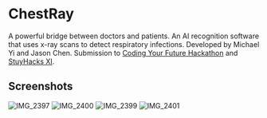 # ChestRay

A powerful bridge between doctors and patients. An AI recognition software that uses x-ray scans to detect respiratory infections. Developed by Michael Yi and Jason Chen. Submission to [Coding Your Future Hackathon](https://coding-your-future-hackathon.devpost.com/) and [StuyHacks XI](https://stuyhacks-xi.devpost.com/).


## Screenshots

![IMG_2397](https://user-images.githubusercontent.com/63271391/149651696-6249c875-2c39-4b47-96ca-8b0f9445e49f.PNG)
![IMG_2400](https://user-images.githubusercontent.com/63271391/149651704-707a947f-b4e8-4e84-9288-e9ef461efe4f.PNG)
![IMG_2399](https://user-images.githubusercontent.com/63271391/149651705-80caa4ac-da21-4dde-a9c3-19d41c7ff4a7.PNG)
![IMG_2401](https://user-images.githubusercontent.com/63271391/149651713-bc5d27b5-f361-40c1-8bd7-59fc02558fed.PNG)

